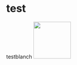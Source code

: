 # test
testblanch
<img width="100" height="100" src="https://drive.google.com/uc?export=view&id=1IhlbXuu8AEc-blUzlyLRFgKpBEaKUagG">
